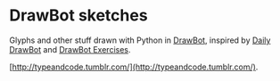 # DrawBot sketches

Glyphs and other stuff drawn with Python in [DrawBot](http://www.drawbot.com/), inspired by [Daily DrawBot](http://dailydrawbot.tumblr.com/) and [DrawBot Exercises](http://drawbot-exercises.tumblr.com/).

[http://typeandcode.tumblr.com/](http://typeandcode.tumblr.com/).
